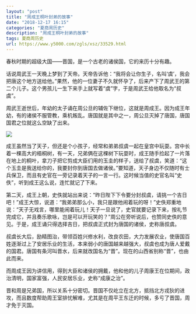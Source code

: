 ```yaml
---
layout: "post"
title: "周成王桐叶封弟的故事"
date: "2018-12-17 16:15"
categories: "夏商周历史"
description: "周成王桐叶封弟的故事"
tags: 夏商周历史
url: https://www.y5000.com/zgls/xsz/33529.html
---
```






春秋时期的超级大国——晋国，是一个古老的诸侯国，它的来历十分有趣。

话说周武王一天晚上梦到了天帝。天帝告诉他：“我将会让你生子，名叫‘虞’，我会把唐这个地方送给他。”果然，他的一位妻子不久就怀孕了，后来产下了周武王的第二个儿子。这个男孩儿一生下来手上就写着“虞”字，于是周武王给他取名为“叔虞”。

周武王逝世后，年幼的太子诵在周公旦的辅佐下继位，这就是周成王。因为成王年幼，有的诸侯不服管教，乘机叛乱。唐国就是其中之一，周公旦灭掉了唐国，唐国国君之位就这么空缺了出来。

![](https://img.y5000.com/uploads/allimg/180921/8-1P9211A612O8.jpg)

成王虽然当了天子，但还是个小孩子，经常和弟弟叔虞一起在皇宫中玩耍。宫中长着一棵高大的梧桐树，有一天，兄弟俩在这棵树下玩耍时，成王随手捡起了一片落在地上的桐叶，拿刀子把它剪成大臣们用的玉圭的样子，送给了叔虞，笑道：“这个玉圭是我送给你的，我要封你到唐国去做诸侯。”要知道，天子身边不仅随时有士兵保卫，而且有史官在一旁记录着天子的一言一行。这时候当值的史官名叫“史佚”，听到成王这么说，连忙就记了下来。

第二天，成王上朝，史佚就站出来说：“昨日陛下下令要分封叔虞，请挑一个吉日吧！”成王大惊，说道：“我弟弟那么小，我只是跟他闹着玩的呀！”史佚郑重地说：“天子无戏言，哪里能闹着玩儿！天子一旦说了，史官就要记录下来，按礼节完成它，并且奏乐歌咏，岂是可以开玩笑的？”周公在旁听说后，也赞同史佚的意见。于是，成王诵只得选择吉日，把叔虞正式封为唐国的诸侯，史称唐叔虞。

叔虞长大后，励精图治，带领百姓兴修水利，改良农田，大力发展农业，使唐国百姓逐渐过上了安居乐业的生活，本来弱小的唐国越来越强大，叔虞也成为唐人爱戴的国君。唐国有条河叫晋水，后来就改国名为“晋”。现在的山西省别称“晋”，也由此而来。

而周成王因为讲信用，得到大臣和诸侯的拥戴，他和他的儿子周康王在位期间，政治清明，国家富强，人民安居乐业，史称“成康之治”。

晋和周是兄弟国，所以关系十分密切。晋国不仅屹立在北方，抵挡北方戎狄的进攻，而且数度帮助周王室排忧解难，尤其是在周平王东迁的时候，多亏了晋国，周才免于灭国。
